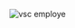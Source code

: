 ![vsc employe](https://user-images.githubusercontent.com/99025340/156533091-a05c95df-e182-4672-a4d8-05e412fe2e93.JPG)

